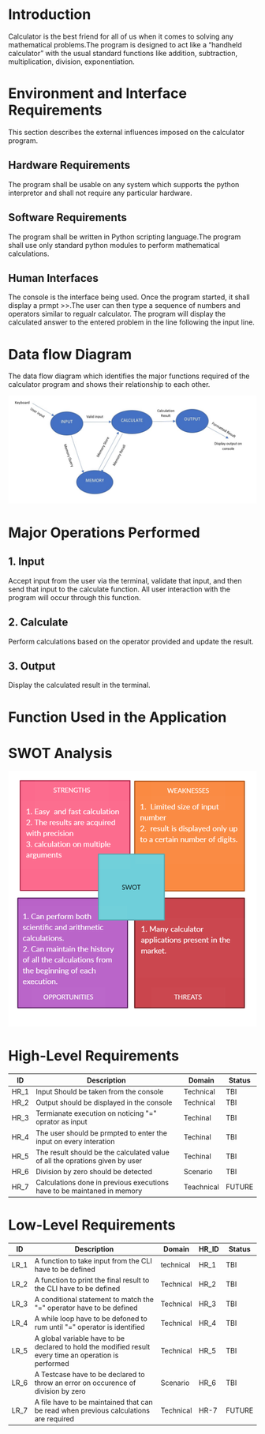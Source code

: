 # Introduction
Calculator is the best friend for all of us when it comes to solving any mathematical problems.The program is designed to act like a “handheld calculator” with the usual standard functions like addition, subtraction, multiplication, division, exponentiation.

# Environment and Interface Requirements
This section describes the external influences imposed on the calculator program.

## Hardware Requirements
The program shall be usable on any system which supports the python interpretor and shall not require any particular hardware.

## Software Requirements
The program shall be written in Python scripting language.The program shall use only standard python  modules to perform mathematical calculations.

## Human Interfaces
The console is the interface being used. Once the program started, it shall display a prmpt >>.The user can then type a sequence of numbers and operators similar to regualr calculator. The program will display the calculated answer to the entered problem in the line following the input line.

# Data flow Diagram
 The data flow diagram which identifies the major functions required of the calculator program and shows their relationship to each other.

 ![](dataflow.jpg)

 # Major Operations Performed

 ## 1. Input
 Accept input from the user via the terminal, validate that input, and then send that input to the calculate function. All user interaction with the program will occur through this function.

 ## 2. Calculate
 Perform calculations based on the operator provided and update the result.

 ## 3. Output
 Display the calculated result in the terminal.

 # Function Used in the Application

 # SWOT Analysis

 ![](SWOT.png)

 # High-Level Requirements

 |ID|Description|Domain|Status|
 |--|-----------|------|------|
 |HR_1|Input Should be taken from the console|Technical|TBI|
 |HR_2|Output should be displayed in the console|Technical|TBI|
 |HR_3|Termianate execution on noticing "=" oprator as input|Techinal|TBI|
 |HR_4|The user should be prmpted to enter the input on every interation|Techinal|TBI|
 |HR_5|The result should be the calculated value of all the oprations given by user|Techinal|TBI|
 |HR_6|Division by zero should be detected|Scenario|TBI|
 |HR_7|Calculations done in previous executions have to be maintaned in memory|Teachnical|FUTURE|

 # Low-Level Requirements

 |ID|Description|Domain|HR_ID|Status|
 |--|-----------|------|-----|------|
 |LR_1|A function to take input from the CLI have to be defined|technical|HR_1|TBI|
 |LR_2|A function to print the final result to the CLI have to be defined|Technical|HR_2|TBI|
 |LR_3|A conditional statement to match the "=" operator have to be defined|Technical|HR_3|TBI|
 |LR_4|A while loop have to be defoned to rum until "=" operator is identified|Technical|HR_4|TBI|
 |LR_5|A global variable have to be declared to hold the modified result every time an operation is performed|Technical|HR_5|TBI|
 |LR_6|A Testcase have to be declared to throw an error on occurence of division by zero|Scenario|HR_6|TBI|
 |LR_7|A file have to be maintained that can be read when previous calculations are required|Technical|HR-7|FUTURE|